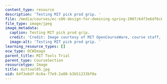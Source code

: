 ```yaml
---
content_type: resource
description: 'Testing MIT pick prod grip. '
file: /media/courses/ec-s06-design-for-demining-spring-2007/64f3e6df6c6a77e92a08b3b51233bf0a_mittool05.jpg
file_type: image/jpeg
image_metadata:
  caption: Testing MIT pick prod grip.
  credit: 'Credit: Image courtesy of MIT OpenCourseWare, course staff, and students.'
  image-alt: 'Testing MIT pick prod grip. '
learning_resource_types: []
ocw_type: OCWImage
parent_title: MIT Tools Trial
parent_type: CourseSection
resourcetype: Image
title: mittool05.jpg
uid: 64f3e6df-6c6a-77e9-2a08-b3b51233bf0a
---
```


